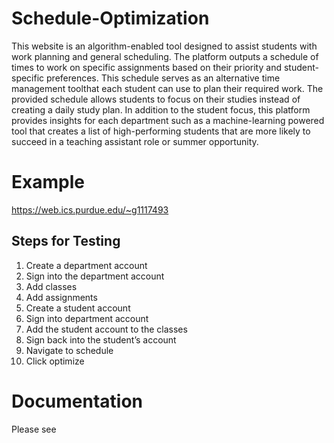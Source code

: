 # Schedule-Optimization

This website is an algorithm-enabled tool designed to assist students with work planning and general scheduling.  The platform outputs a schedule of times to work on specific assignments based on their priority and student-specific preferences.  This schedule serves as an alternative time management toolthat each student can use to plan their required work.  The provided schedule allows students to focus on their studies instead of creating a daily study plan.  In addition to the student focus, this platform provides insights for each department such as a machine-learning powered tool that creates a list of high-performing students that are more likely to succeed in a teaching assistant role or summer opportunity.



# Example
https://web.ics.purdue.edu/~g1117493

## Steps for Testing
1) Create a department account
2) Sign into the department account
3) Add classes
4) Add assignments
5) Create a student account
6) Sign into department account
7) Add the student account to the classes
8) Sign back into the student’s account
9) Navigate to schedule
10) Click optimize


# Documentation
Please see  

